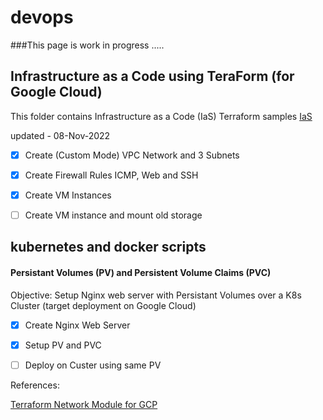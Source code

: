 # devops
###This page is work in progress .....

## Infrastructure as a Code using TeraForm (for Google Cloud)
This folder contains Infrastructure as a Code  (IaS) Terraform samples
[IaS](https://github.com/naumanyousuf/devops/tree/main/IaC)

updated - 08-Nov-2022

- [x] Create (Custom Mode) VPC Network and 3 Subnets
- [x] Create Firewall Rules ICMP, Web and SSH
- [x] Create VM Instances 
- [ ] Create VM instance and mount old storage


## kubernetes and docker scripts

#### Persistant Volumes (PV) and Persistent Volume Claims (PVC)
Objective: Setup Nginx web server with Persistant Volumes over a K8s Cluster (target deployment on Google Cloud)


- [x] Create Nginx Web Server
- [x] Setup PV and PVC
- [ ] Deploy on Custer using same PV



References:

[Terraform Network Module for GCP](https://github.com/terraform-google-modules/terraform-google-network)
